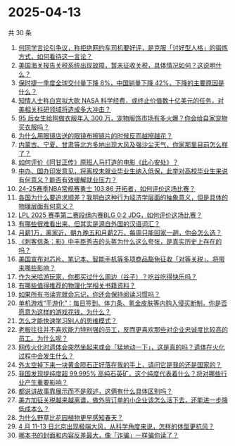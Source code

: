 # 2025-04-13

共 30 条

<!-- BEGIN -->
<!-- 最后更新时间 Sun Apr 13 2025 00:24:46 GMT+0800 (China Standard Time) -->

1. [何同学言论引争议，称拒绝网约车司机要好评，是克服「讨好型人格」的锻炼方式，如何看待这一言论？](https://www.zhihu.com/question/1894307690852906500)
1. [美国海关报告关税系统出现故障，暂未征收关税，具体情况如何？这说明什么？](https://www.zhihu.com/question/1894292226969925600)
1. [保时捷一季度全球交付量下降 8%，中国销量下降 42%，下降的主要原因是什么？](https://www.zhihu.com/question/1893006474353017900)
1. [知情人士称白宫拟大砍 NASA 科学经费，或终止价值数十亿美元的任务，对美相关科研领域将造成多大冲击？](https://www.zhihu.com/question/1894164422303389200)
1. [95 后女生给狗做衣服年入 300 万，宠物服饰市场有多火爆？你会给自家宠物买衣服吗？](https://www.zhihu.com/question/1893067492865308200)
1. [为什么用眼镜店送的眼镜布擦镜片的时候反而越擦越花？](https://www.zhihu.com/question/14856283180)
1. [内蒙古、宁夏、甘肃等北方多地出现大风及强沙尘天气，你家那里目前怎么样了？](https://www.zhihu.com/question/1894102229381773000)
1. [如何评价《阿甘正传》原班人马打造的电影《此心安处》？](https://www.zhihu.com/question/1893806962979856400)
1. [中办、国办印发意见，将离校未就业毕业生纳入低保，此举对高校毕业生来说有何意义？能否有效缓解就业压力？](https://www.zhihu.com/question/1893958213575094800)
1. [24-25赛季NBA常规赛勇士 103:86 开拓者，如何评价这场比赛？](https://www.zhihu.com/question/1894333385545077200)
1. [各国为什么要追求顺差？我明白这种行为经济学层面的抽象意义，但是具体的物理层面有何意义？](https://www.zhihu.com/question/1893380264664736500)
1. [LPL 2025 赛季第二赛段组内赛BLG 0:2 JDG，如何评价这场比赛？](https://www.zhihu.com/question/1894519530035865000)
1. [有哪些很难看出来、但其实是源自外国的汉语词汇？](https://www.zhihu.com/question/23571942)
1. [月薪1万，离家近，朝九晚五和月薪2万，每周只能回家一趟，你会怎么选？](https://www.zhihu.com/question/1893615780035289900)
1. [《刺客信条：影》中丰臣秀吉的头盔为什么这么夸张，是真实历史上存在的吗？](https://www.zhihu.com/question/15768871458)
1. [美国宣布对芯片、笔记本、智能手机等多项商品豁免征收「对等关税」，将带来哪些影响？](https://www.zhihu.com/question/1894513123085476600)
1. [作为米哈游玩家，你都买过什么周边（谷子）？吃谷吃得快乐吗？](https://www.zhihu.com/question/14111231926)
1. [有哪些值得推荐的物理化学相关书籍资料？](https://www.zhihu.com/question/25949831)
1. [如果所有书读完就会忘记，你还会保持阅读习惯吗？](https://www.zhihu.com/question/1894013995997946400)
1. [单机游戏“手游化”：每日签到、体力条、氪金皮肤等内购入侵买断制，你是否愿意为这样的游戏花钱，为什么？](https://www.zhihu.com/question/1893805006899095000)
1. [怎么才能快速学习别人的思维模式？](https://www.zhihu.com/question/292262821)
1. [老板往往并不喜欢能力特别强的员工，反而更喜欢那些对企业忠诚度比较高的员工。为什么呢？](https://www.zhihu.com/question/1894063512625587200)
1. [网传火化时遗体会突然坐起来或会「猛地动一下」，这是真的吗？遗体在火化过程中会发生什么？](https://www.zhihu.com/question/1891542350364370700)
1. [外太空掉下来一块黄金陨石正好落在我的手上，请问它是我的还是国家的？](https://www.zhihu.com/question/1893300089268699600)
1. [我国发现提纯度超 99.995% 高纯石英矿，这个纯度代表着什么？将对哪些行业产生重要影响？](https://www.zhihu.com/question/1893628498519745500)
1. [都说讲故事靠展示而不是叙述，这俩有什么具体区别吗？](https://www.zhihu.com/question/1894063750950146000)
1. [美方加征关税越来越离谱，做外贸订单的小企业该怎么活下去，还能进一步降低成本么？](https://www.zhihu.com/question/1893324262384842000)
1. [为什么野草比花园植物更早感知春天？](https://www.zhihu.com/question/15674961147)
1. [4 月 11-13 日北京出现极端大风，从科学角度来说，怎样的体型更抗风？](https://www.zhihu.com/question/1894068351736702000)
1. [哪本书的封面和内容反差最大，像「诈骗」一样骗你读了？](https://www.zhihu.com/question/1892364433902236400)

<!-- END -->
